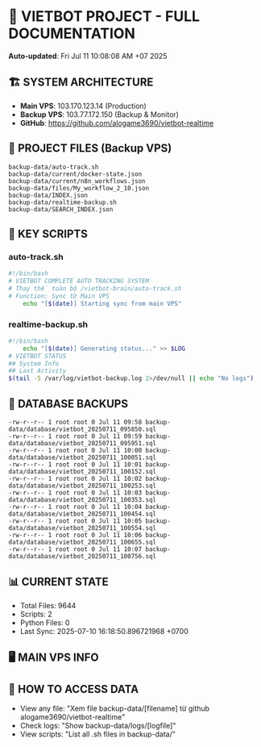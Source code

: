 # 🤖 VIETBOT PROJECT - FULL DOCUMENTATION
**Auto-updated**: Fri Jul 11 10:08:08 AM +07 2025

## 🏗️ SYSTEM ARCHITECTURE
- **Main VPS**: 103.170.123.14 (Production)
- **Backup VPS**: 103.77.172.150 (Backup & Monitor)
- **GitHub**: https://github.com/alogame3690/vietbot-realtime

## 📁 PROJECT FILES (Backup VPS)
```
backup-data/auto-track.sh
backup-data/current/docker-state.json
backup-data/current/n8n_workflows.json
backup-data/files/My_workflow_2_10.json
backup-data/INDEX.json
backup-data/realtime-backup.sh
backup-data/SEARCH_INDEX.json
```

## 🔧 KEY SCRIPTS
### auto-track.sh
```bash
#!/bin/bash
# VIETBOT COMPLETE AUTO TRACKING SYSTEM
# Thay thế toàn bộ /vietbot-brain/auto-track.sh
# Function: Sync từ Main VPS
    echo "[$(date)] Starting sync from main VPS"
```
### realtime-backup.sh
```bash
#!/bin/bash
    echo "[$(date)] Generating status..." >> $LOG
# VIETBOT STATUS
## System Info
## Last Activity
$(tail -5 /var/log/vietbot-backup.log 2>/dev/null || echo "No logs")
```

## 💾 DATABASE BACKUPS
```
-rw-r--r-- 1 root root 0 Jul 11 09:58 backup-data/database/vietbot_20250711_095850.sql
-rw-r--r-- 1 root root 0 Jul 11 09:59 backup-data/database/vietbot_20250711_095951.sql
-rw-r--r-- 1 root root 0 Jul 11 10:00 backup-data/database/vietbot_20250711_100051.sql
-rw-r--r-- 1 root root 0 Jul 11 10:01 backup-data/database/vietbot_20250711_100152.sql
-rw-r--r-- 1 root root 0 Jul 11 10:02 backup-data/database/vietbot_20250711_100253.sql
-rw-r--r-- 1 root root 0 Jul 11 10:03 backup-data/database/vietbot_20250711_100353.sql
-rw-r--r-- 1 root root 0 Jul 11 10:04 backup-data/database/vietbot_20250711_100454.sql
-rw-r--r-- 1 root root 0 Jul 11 10:05 backup-data/database/vietbot_20250711_100554.sql
-rw-r--r-- 1 root root 0 Jul 11 10:06 backup-data/database/vietbot_20250711_100655.sql
-rw-r--r-- 1 root root 0 Jul 11 10:07 backup-data/database/vietbot_20250711_100756.sql
```

## 📊 CURRENT STATE
- Total Files: 9644
- Scripts: 2
- Python Files: 0
- Last Sync: 2025-07-10 16:18:50.896721968 +0700

## 🖥️ MAIN VPS INFO


## 🚨 HOW TO ACCESS DATA
- View any file: "Xem file backup-data/[filename] từ github alogame3690/vietbot-realtime"
- Check logs: "Show backup-data/logs/[logfile]"
- View scripts: "List all .sh files in backup-data/"

